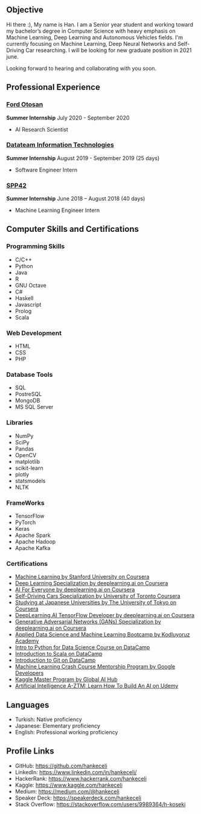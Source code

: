 
## Objective

  Hi there :), My name is Han. I am a Senior year student and working toward my bachelor’s degree in Computer Science with heavy emphasis on Machine Learning, Deep Learning and Autonomous Vehicles fields. I'm currently focusing on Machine Learning, Deep Neural Networks and Self-Driving Car researching. I will be looking for new graduate position in 2021 june.

Looking forward to hearing and collaborating with you soon.

## Professional Experience

### [Ford Otosan](https://www.fordotosan.com.tr/)
  **Summer Internship**      July 2020 - September 2020
  
  * AI Research Scientist 

### [Datateam Information Technologies](http://www.datateam.com.tr/en/home/)
  **Summer Internship**      August 2019 - September 2019 (25 days)
  
  * Software Engineer Intern

### [SPP42](https://spp42.com/)

  **Summer Internship**      June 2018 – August 2018 (40 days)

  * Machine Learning Engineer Intern
  
## Computer Skills and Certifications

### Programming Skills 
  * C/C++
  * Python
  * Java
  * R
  * GNU Octave  
  * C#
  * Haskell
  * Javascript
  * Prolog
  * Scala
  
### Web Development 
  * HTML
  * CSS
  * PHP
  
### Database Tools 
  * SQL
  * PostreSQL
  * MongoDB
  * MS SQL Server
  
### Libraries 
  * NumPy
  * SciPy
  * Pandas
  * OpenCV
  * matplotlib
  * scikit-learn
  * plotly
  * statsmodels
  * NLTK
  
### FrameWorks 
  * TensorFlow
  * PyTorch
  * Keras
  * Apache Spark
  * Apache Hadoop
  * Apache Kafka
  
  
### Certifications 
  * [Machine Learning by Stanford University on Coursera](https://www.coursera.org/account/accomplishments/verify/HAWD4WP4XTQH)
  * [Deep Learning Specialization by deeplearning.ai on Coursera](https://www.coursera.org/account/accomplishments/specialization/MCVW6N38CV5E)
  * [AI For Everyone by deeplearning.ai on Coursera](https://www.coursera.org/account/accomplishments/records/BM5H6Q2QUFJZ)
  * [Self-Driving Cars Specialization by University of Toronto Coursera](https://www.coursera.org/account/accomplishments/specialization/certificate/FZR9JNGMUJ8F)
  * [Studying at Japanese Universities by The University of Tokyo on Coursera](https://www.coursera.org/account/accomplishments/certificate/QQQC3Z6NA6HS)
  * [DeepLearning.AI TensorFlow Developer by deeplearning.ai on Coursera](https://www.coursera.org/account/accomplishments/specialization/certificate/QTMT62MLY88Z)
  * [Generative Adversarial Networks (GANs) Specialization by deeplearning.ai on Coursera](https://www.coursera.org/account/accomplishments/specialization/certificate/8GSN7VYBYXHC)
  * [Applied Data Science and Machine Learning Bootcamp by Kodluyoruz Academy](https://www.kodluyoruz.org/event/veribilimi-makineogrenmesi-ankara/)
  * [Intro to Python for Data Science Course on DataCamp](https://www.datacamp.com/statement-of-accomplishment/course/398f45feab54b260d3dc2548c8b05b76a1b0ec92)
  * [Introduction to Scala on DataCamp](https://www.datacamp.com/statement-of-accomplishment/course/34c6413533efe44ea41b58eee78f7c700563340d)
  * [Introduction to Git on DataCamp](https://www.datacamp.com/statement-of-accomplishment/course/ad8961931c8a58440e3b4ea30e64fdfcd9c7f475)
  * [Machine Learning Crash Course Mentorship Program by Google Developers](https://verified.cv/en/verify/995498515093)
  * [Kaggle Master Program by Global AI Hub](https://verified.cv/en/verify/520364827720)
  * [Artificial Intelligence A-ZTM: Learn How To Build An AI on Udemy](https://www.udemy.com/certificate/UC-FMRA52F7/)
  
  
## Languages
  * Turkish: Native proficiency
  * Japanese: Elementary proficiency
  * English: Professional working proficiency
  
## Profile Links
  * GitHub: <https://github.com/hankeceli>
  * LinkedIn: <https://www.linkedin.com/in/hankeceli/>
  * HackerRank: <https://www.hackerrank.com/hankeceli>
  * Kaggle: <https://www.kaggle.com/hankeceli>
  * Medium: <https://medium.com/@hankeceli>
  * Speaker Deck: <https://speakerdeck.com/hankeceli>
  * Stack Overflow: <https://stackoverflow.com/users/9989364/h-koseki>
